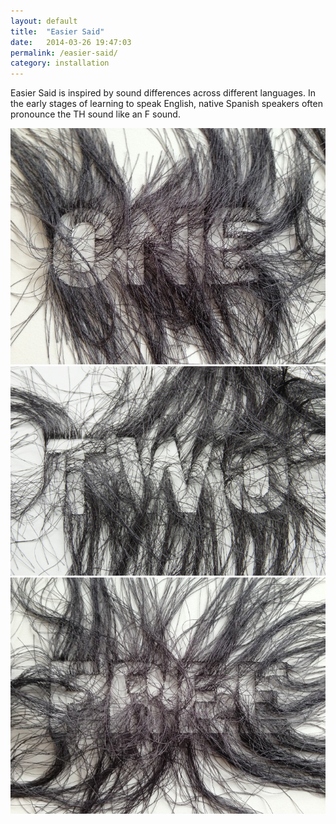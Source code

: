 ```yaml
---
layout: default
title:  "Easier Said"
date:   2014-03-26 19:47:03
permalink: /easier-said/
category: installation
---
```

<div class="page-content inset">
<div class="row">
	<div class="row">
            <div class="col-md-9">
                <p class="lead">Easier Said is inspired by sound differences across different languages. In the early stages of learning to speak English, native Spanish speakers often pronounce the TH sound like an F sound.</p>
            </div>
        </div>
    <div class="col-md-12">
		<img class="img-responsive-pad" src="/imgs/easier1.jpg">
	</div>
	<div class="col-md-12">
		<img class="img-responsive-pad" src="/imgs/easier2.jpg">
	</div>
	<div class="col-md-12">
		<img class="img-responsive-pad" src="/imgs/easier3.jpg">
	</div>

</div>
</div>
